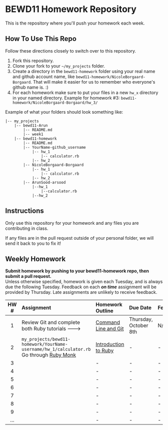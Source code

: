 BEWD11 Homework Repository
=============================

This is the repository where you'll push your homework each week.

How To Use This Repo
-----------------------

Follow these directions closely to switch over to this repository.

1. Fork this repository.
2. Clone your fork to your ```~/my_projects``` folder.
3. Create a directory in the ```bewd11-homework``` folder using your real name and github account name, like ```bewd11-homework/NicoleBorgaard-Borgaard```. That will make it easier for us to remember who everyone's github name is. :)
4. For each homework make sure to put your files in a new `hw_x` directory in your named directory. Example for homework #3: `bewd11-homework/NicoleBorgaard-Borgaard/hw_3/`

Example of what your folders should look something like:

```
|-- my_projects
    |-- bewd11-Arun
        |-- README.md
        |-- week1
    |-- bewd11-homework
        |-- README.md
        |-- YourName-github_username
            |-- hw_1
                |-- calculator.rb
            |-- hw_2
        |-- NicoleBorgaard-Borgaard
            |-- hw_1
                |-- calculator.rb
            |-- hw_2
        |-- ArunSood-arsood
            |--hw_1
                |--calculator.rb
            |--hw_2
```

Instructions
-------------

Only use this repository for your homework and any files you are contributing in class.

If any files are in the pull request outside of your personal folder, we will send it back to you to fix it!

Weekly Homework
----------------

**Submit homework by pushing to your bewd11-homework repo, then submit a pull request.**    
Unless otherwise specified, homework is given each Tuesday, and is always due the following Tuesday. Feedback on each ***on time*** assignment will be provided by Thursday. Late assignments are unlikely to receive feedback.

| HW # | Assignment | Homework Outline | Due Date | Feedback |
| :--: | :--------- | :--------------- | :------- | :------- |
| 1    |  Review Git and complete both Ruby tutorials ---> | [Command Line and Git](https://github.com/arun-instructor/BEWD11-Arun/tree/master/week_1/day_1) | Thursday, October 8th | N/A |
| 2    | `my_projects/bewd11-homework/YourName-username/hw_1/calculator.rb` <br>Go through [Ruby Monk](https://rubymonk.com/) | [Introduction to Ruby](https://github.com/arun-instructor/BEWD11-Arun/tree/master/week_1/day_2)           | -        | -        |
| 3    |            | -           | -        | -        |
| 4    |            | -           | -        | -        |
| 5    |            | -           | -        | -        |
| 6    |            | -           | -        | -        |
| 7    |            | -           | -        | -        |
| 8    |            | -           | -        | -        |
| 9    |            | -           | -        | -        |
| ...  |            | -           | -        | -        |
